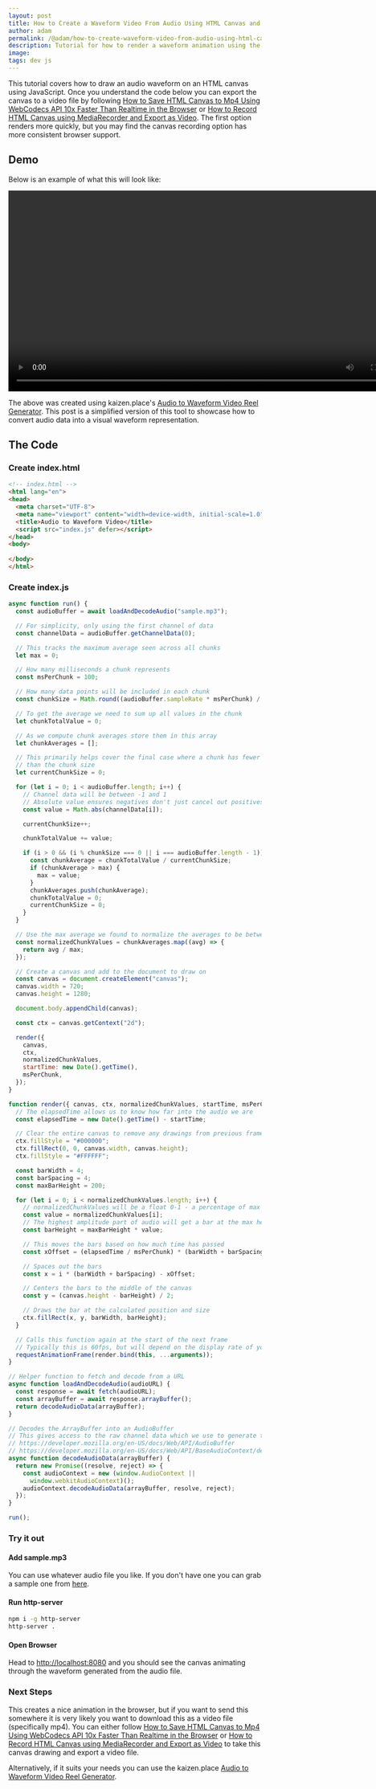 ```yaml
---
layout: post
title: How to Create a Waveform Video From Audio Using HTML Canvas and JavaScript
author: adam
permalink: /@adam/how-to-create-waveform-video-from-audio-using-html-canvas-and-javascript
description: Tutorial for how to render a waveform animation using the audio data from a sound file in the browser.
image: 
tags: dev js
---
```


This tutorial covers how to draw an audio waveform on an HTML canvas using JavaScript.  Once you understand the code below you can export the canvas to a video file by following [How to Save HTML Canvas to Mp4 Using WebCodecs API 10x Faster Than Realtime in the Browser](/adam/how-to-save-html-canvas-to-mp4-using-web-codecs-api) or [How to Record HTML Canvas using MediaRecorder and Export as Video](@adam/how-to-record-html-canvas-using-mediarecorder-and-export-as-video).  The first option renders more quickly, but you may find the canvas recording option has more consistent browser support.

## Demo

Below is an example of what this will look like:

<video src="/assets/video/reel-generator-sample.mp4" controls height="400px"></video>

The above was created using kaizen.place's [Audio to Waveform Video Reel Generator](https://kaizen.place/reel-generator?utm_medium=blog&utm_source=devtails.xyz&utm_content=textlink). This post is a simplified version of this tool to showcase how to convert audio data into a visual waveform representation.

## The Code

### Create index.html

```html
<!-- index.html -->
<html lang="en">
<head>
  <meta charset="UTF-8">
  <meta name="viewport" content="width=device-width, initial-scale=1.0">
  <title>Audio to Waveform Video</title>
  <script src="index.js" defer></script>
</head>
<body>
  
</body>
</html>
```

### Create index.js

```js
async function run() {
  const audioBuffer = await loadAndDecodeAudio("sample.mp3");

  // For simplicity, only using the first channel of data
  const channelData = audioBuffer.getChannelData(0);

  // This tracks the maximum average seen across all chunks
  let max = 0;

  // How many milliseconds a chunk represents
  const msPerChunk = 100;

  // How many data points will be included in each chunk
  const chunkSize = Math.round((audioBuffer.sampleRate * msPerChunk) / 1000);

  // To get the average we need to sum up all values in the chunk
  let chunkTotalValue = 0;

  // As we compute chunk averages store them in this array
  let chunkAverages = [];

  // This primarily helps cover the final case where a chunk has fewer values
  // than the chunk size
  let currentChunkSize = 0;

  for (let i = 0; i < audioBuffer.length; i++) {
    // Channel data will be between -1 and 1
    // Absolute value ensures negatives don't just cancel out positives
    const value = Math.abs(channelData[i]);

    currentChunkSize++;

    chunkTotalValue += value;

    if (i > 0 && (i % chunkSize === 0 || i === audioBuffer.length - 1)) {
      const chunkAverage = chunkTotalValue / currentChunkSize;
      if (chunkAverage > max) {
        max = value;
      }
      chunkAverages.push(chunkAverage);
      chunkTotalValue = 0;
      currentChunkSize = 0;
    }
  }

  // Use the max average we found to normalize the averages to be between 0 and 1
  const normalizedChunkValues = chunkAverages.map((avg) => {
    return avg / max;
  });

  // Create a canvas and add to the document to draw on
  const canvas = document.createElement("canvas");
  canvas.width = 720;
  canvas.height = 1280;

  document.body.appendChild(canvas);

  const ctx = canvas.getContext("2d");

  render({
    canvas,
    ctx,
    normalizedChunkValues,
    startTime: new Date().getTime(),
    msPerChunk,
  });
}

function render({ canvas, ctx, normalizedChunkValues, startTime, msPerChunk }) {
  // The elapsedTime allows us to know how far into the audio we are
  const elapsedTime = new Date().getTime() - startTime;

  // Clear the entire canvas to remove any drawings from previous frame
  ctx.fillStyle = "#000000";
  ctx.fillRect(0, 0, canvas.width, canvas.height);
  ctx.fillStyle = "#FFFFFF";

  const barWidth = 4;
  const barSpacing = 4;
  const maxBarHeight = 200;

  for (let i = 0; i < normalizedChunkValues.length; i++) {
    // normalizedChunkValues will be a float 0-1 - a percentage of max amplitude
    const value = normalizedChunkValues[i];
    // The highest amplitude part of audio will get a bar at the max height
    const barHeight = maxBarHeight * value;

    // This moves the bars based on how much time has passed
    const xOffset = (elapsedTime / msPerChunk) * (barWidth + barSpacing);

    // Spaces out the bars
    const x = i * (barWidth + barSpacing) - xOffset;

    // Centers the bars to the middle of the canvas
    const y = (canvas.height - barHeight) / 2;

    // Draws the bar at the calculated position and size
    ctx.fillRect(x, y, barWidth, barHeight);
  }

  // Calls this function again at the start of the next frame
  // Typically this is 60fps, but will depend on the display rate of your monitor
  requestAnimationFrame(render.bind(this, ...arguments));
}

// Helper function to fetch and decode from a URL
async function loadAndDecodeAudio(audioURL) {
  const response = await fetch(audioURL);
  const arrayBuffer = await response.arrayBuffer();
  return decodeAudioData(arrayBuffer);
}

// Decodes the ArrayBuffer into an AudioBuffer
// This gives access to the raw channel data which we use to generate the waveform
// https://developer.mozilla.org/en-US/docs/Web/API/AudioBuffer
// https://developer.mozilla.org/en-US/docs/Web/API/BaseAudioContext/decodeAudioData
async function decodeAudioData(arrayBuffer) {
  return new Promise((resolve, reject) => {
    const audioContext = new (window.AudioContext ||
      window.webkitAudioContext)();
    audioContext.decodeAudioData(arrayBuffer, resolve, reject);
  });
}

run();
```

### Try it out

#### Add sample.mp3

You can use whatever audio file you like.  If you don't have one you can grab a sample one from [here](https://file-examples.com/index.php/sample-audio-files/sample-mp3-download/).

#### Run http-server

```bash
npm i -g http-server
http-server .
```

#### Open Browser

Head to [http://localhost:8080](http://localhost:8080) and you should see the canvas animating through the waveform generated from the audio file.

### Next Steps

This creates a nice animation in the browser, but if you want to send this somewhere it is very likely you want to download this as a video file (specifically mp4).  You can either follow [How to Save HTML Canvas to Mp4 Using WebCodecs API 10x Faster Than Realtime in the Browser](/adam/how-to-save-html-canvas-to-mp4-using-web-codecs-api) or [How to Record HTML Canvas using MediaRecorder and Export as Video](@adam/how-to-record-html-canvas-using-mediarecorder-and-export-as-video) to take this canvas drawing and export a video file.  

Alternatively, if it suits your needs you can use the kaizen.place [Audio to Waveform Video Reel Generator](https://kaizen.place/reel-generator?utm_medium=blog&utm_source=devtails.xyz&utm_content=textlink).